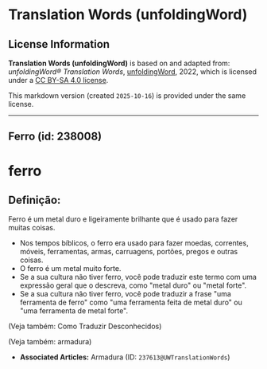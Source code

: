 # Translation Words (unfoldingWord)

## License Information

**Translation Words (unfoldingWord)** is based on and adapted from: _unfoldingWord® Translation Words_, [unfoldingWord](https://unfoldingword.org/utw), 2022, which is licensed under a [CC BY-SA 4.0 license](https://creativecommons.org/licenses/by-sa/4.0/legalcode.en).

This markdown version (created `2025-10-16`) is provided under the same license.



--------------------------------

## Ferro (id: 238008)

ferro
=====

Definição:
----------

Ferro é um metal duro e ligeiramente brilhante que é usado para fazer muitas coisas.

* Nos tempos bíblicos, o ferro era usado para fazer moedas, correntes, móveis, ferramentas, armas, carruagens, portões, pregos e outras coisas.
* O ferro é um metal muito forte.
* Se a sua cultura não tiver ferro, você pode traduzir este termo com uma expressão geral que o descreva, como "metal duro" ou "metal forte".
* Se a sua cultura não tiver ferro, você pode traduzir a frase "uma ferramenta de ferro" como "uma ferramenta feita de metal duro" ou "uma ferramenta de metal forte".

(Veja também: Como Traduzir Desconhecidos)

(Veja também: armadura)

* **Associated Articles:** Armadura (ID: `237613@UWTranslationWords`)

